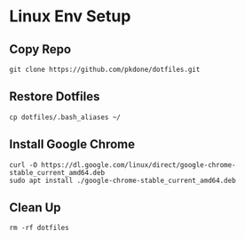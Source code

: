 # Linux Env Setup

## Copy Repo

```console
git clone https://github.com/pkdone/dotfiles.git
```

## Restore Dotfiles

```console
cp dotfiles/.bash_aliases ~/
```

## Install Google Chrome

```console
curl -O https://dl.google.com/linux/direct/google-chrome-stable_current_amd64.deb
sudo apt install ./google-chrome-stable_current_amd64.deb
```

## Clean Up

```console
rm -rf dotfiles
```
